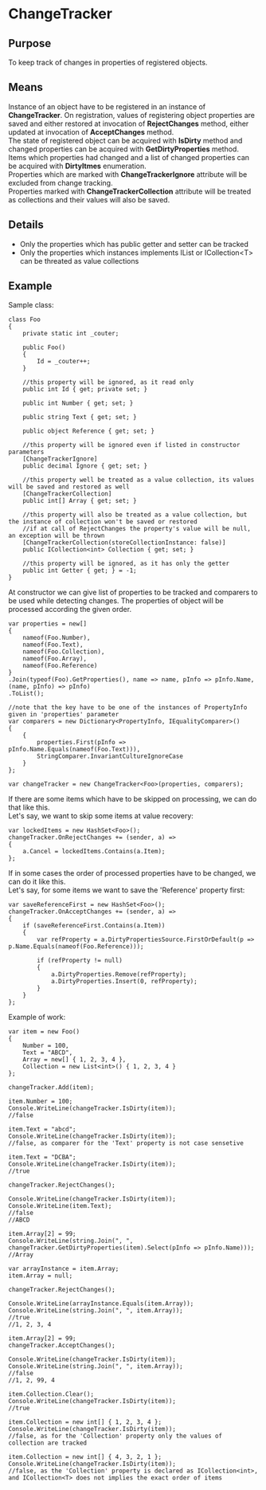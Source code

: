 
# ChangeTracker

## Purpose
To keep track of changes in properties of registered objects.

## Means
Instance of an object have to be registered in an instance of **ChangeTracker**. On registration, values of registering object properties are saved and either restored at invocation of **RejectChanges** method, either updated at invocation of **AcceptChanges** method.  
The state of registered object can be acquired with **IsDirty** method and changed properties can be acquired with **GetDirtyProperties** method.  
Items which properties had changed and a list of changed properties can be acquired with **DirtyItmes** enumeration.  
Properties which are marked with **ChangeTrackerIgnore** attribute will be excluded from change tracking.  
Properties marked with **ChangeTrackerCollection** attribute will be treated as collections and their values will also be saved.

## Details
- Only the properties which has public getter and setter can be tracked
- Only the properties which instances implements IList or ICollection\<T\> can be threated as value collections

## Example
Sample class:  

	class Foo
	{
		private static int _couter;

		public Foo()
		{
			Id = _couter++;
		}
    
		//this property will be ignored, as it read only
		public int Id { get; private set; }

		public int Number { get; set; }

		public string Text { get; set; }
    
		public object Reference { get; set; }

		//this property will be ignored even if listed in constructor parameters
		[ChangeTrackerIgnore] 
		public decimal Ignore { get; set; }
    
		//this property well be treated as a value collection, its values will be saved and restored as well
		[ChangeTrackerCollection]
		public int[] Array { get; set; }
    
		//this property will also be treated as a value collection, but the instance of collection won't be saved or restored
		//if at call of RejectChanges the property's value will be null, an exception will be thrown
		[ChangeTrackerCollection(storeCollectionInstance: false)]
		public ICollection<int> Collection { get; set; }
    
		//this property will be ignored, as it has only the getter
		public int Getter { get; } = -1;
	}

At constructor we can give list of properties to be tracked and comparers to be used while detecting changes. The properties of object will be processed according the given order.

	var properties = new[]
	{
		nameof(Foo.Number),
		nameof(Foo.Text),
		nameof(Foo.Collection),
		nameof(Foo.Array),
		nameof(Foo.Reference)
	}
	.Join(typeof(Foo).GetProperties(), name => name, pInfo => pInfo.Name, (name, pInfo) => pInfo)
	.ToList();

	//note that the key have to be one of the instances of PropertyInfo given in 'properties' parameter
	var comparers = new Dictionary<PropertyInfo, IEqualityComparer>()
	{
		{
			properties.First(pInfo => pInfo.Name.Equals(nameof(Foo.Text))),
			StringComparer.InvariantCultureIgnoreCase
		}
	};

	var changeTracker = new ChangeTracker<Foo>(properties, comparers);

If there are some items which have to be skipped on processing, we can do that like this.  
Let's say, we want to skip some items at value recovery:

	var lockedItems = new HashSet<Foo>();
	changeTracker.OnRejectChanges += (sender, a) => 
	{
		a.Cancel = lockedItems.Contains(a.Item);
	};

If in some cases the order of processed properties have to be changed, we can do it like this.  
Let's say, for some items we want to save the 'Reference' property first:

	var saveReferenceFirst = new HashSet<Foo>();
	changeTracker.OnAcceptChanges += (sender, a) =>
	{
		if (saveReferenceFirst.Contains(a.Item))
		{
			var refProperty = a.DirtyPropertiesSource.FirstOrDefault(p => p.Name.Equals(nameof(Foo.Reference)));

			if (refProperty != null)
			{
				a.DirtyProperties.Remove(refProperty);
				a.DirtyProperties.Insert(0, refProperty);
			}
		}
	};

Example of work:

	var item = new Foo()
	{
		Number = 100,
		Text = "ABCD",
		Array = new[] { 1, 2, 3, 4 },
		Collection = new List<int>() { 1, 2, 3, 4 }
	};

	changeTracker.Add(item);

	item.Number = 100;
	Console.WriteLine(changeTracker.IsDirty(item));
	//false

	item.Text = "abcd";
	Console.WriteLine(changeTracker.IsDirty(item));
	//false, as comparer for the 'Text' property is not case sensetive

	item.Text = "DCBA";
	Console.WriteLine(changeTracker.IsDirty(item));
	//true

	changeTracker.RejectChanges();

	Console.WriteLine(changeTracker.IsDirty(item));
	Console.WriteLine(item.Text);
	//false
	//ABCD

	item.Array[2] = 99;
	Console.WriteLine(string.Join(", ", changeTracker.GetDirtyProperties(item).Select(pInfo => pInfo.Name)));
	//Array

	var arrayInstance = item.Array;
	item.Array = null;

	changeTracker.RejectChanges();

	Console.WriteLine(arrayInstance.Equals(item.Array));
	Console.WriteLine(string.Join(", ", item.Array));
	//true
	//1, 2, 3, 4

	item.Array[2] = 99;
	changeTracker.AcceptChanges();
	
	Console.WriteLine(changeTracker.IsDirty(item));
	Console.WriteLine(string.Join(", ", item.Array));
	//false
	//1, 2, 99, 4
	
	item.Collection.Clear();
	Console.WriteLine(changeTracker.IsDirty(item));
	//true

	item.Collection = new int[] { 1, 2, 3, 4 };
	Console.WriteLine(changeTracker.IsDirty(item));
	//false, as for the 'Collection' property only the values of collection are tracked

	item.Collection = new int[] { 4, 3, 2, 1 };
	Console.WriteLine(changeTracker.IsDirty(item));
	//false, as the 'Collection' property is declared as ICollection<int>, and ICollection<T> does not implies the exact order of items
